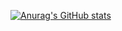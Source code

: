 [![Anurag's GitHub stats](https://github-readme-stats.vercel.app/api?username=bnour1&count_private=true&show_icons=true&theme=tokyonight&hide_border=true&bg_color=2,0,36)](https://github.com/anuraghazra/github-readme-stats)
